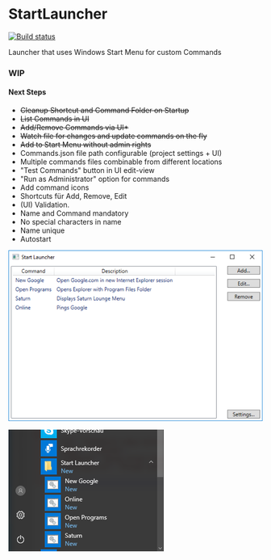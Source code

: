 # StartLauncher

[![Build status](https://ci.appveyor.com/api/projects/status/qy1io2k9kt00be3p?svg=true)](https://ci.appveyor.com/project/matthiaslischka/startlauncher)

Launcher that uses Windows Start Menu for custom Commands
### WIP

#### Next Steps
* ~~Cleanup Shortcut and Command Folder on Startup~~
* ~~List Commands in UI~~
* ~~Add/Remove Commands via UI*~~
* ~~Watch file for changes and update commands on the fly~~
* ~~Add to Start Menu without admin rights~~
* Commands.json file path configurable (project settings + UI)
* Multiple commands files combinable from different locations
* "Test Commands" button in UI edit-view
* "Run as Administrator" option for commands
* Add command icons
* Shortcuts für Add, Remove, Edit
* (UI) Validation.
 * Name and Command mandatory
 * No special characters in name
 * Name unique
* Autostart
 




![screenshot program](https://raw.githubusercontent.com/matthiaslischka/startlauncher/master/screenshot.png)


![screenshot start menu](https://raw.githubusercontent.com/matthiaslischka/startlauncher/master/startmenu.png)
